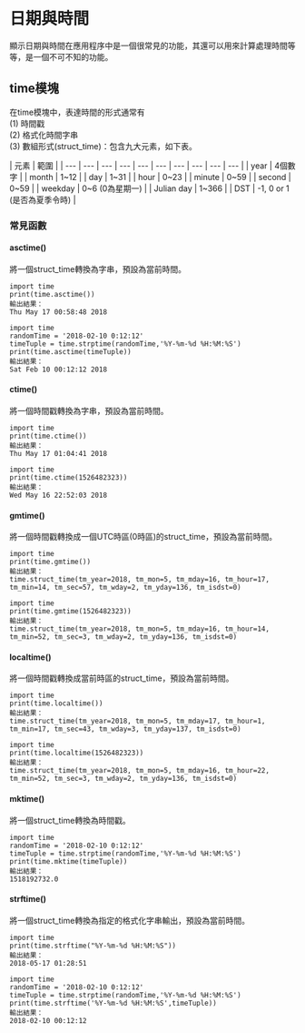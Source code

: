 # 日期與時間

顯示日期與時間在應用程序中是一個很常見的功能，其還可以用來計算處理時間等等，是一個不可不知的功能。

## time模塊

在time模塊中，表達時間的形式通常有  
\(1\) 時間戳   
\(2\) 格式化時間字串   
\(3\) 數組形式\(struct\_time\)：包含九大元素，如下表。

| 元素 | 範圍 |
| --- | --- | --- | --- | --- | --- | --- | --- | --- | --- |
| year | 4個數字 |
| month | 1~12 |
| day | 1~31 |
| hour | 0~23 |
| minute | 0~59 |
| second | 0~59 |
| weekday | 0~6 \(0為星期一\) |
| Julian day | 1~366 |
| DST | -1, 0 or 1 \(是否為夏季令時\) |

### 常見函數

#### asctime\(\)

將一個struct\_time轉換為字串，預設為當前時間。

```text
import time
print(time.asctime())
輸出結果：
Thu May 17 00:58:48 2018

import time
randomTime = '2018-02-10 0:12:12'
timeTuple = time.strptime(randomTime,'%Y-%m-%d %H:%M:%S')
print(time.asctime(timeTuple))
輸出結果：
Sat Feb 10 00:12:12 2018
```

#### ctime\(\)

將一個時間戳轉換為字串，預設為當前時間。

```text
import time
print(time.ctime())
輸出結果：
Thu May 17 01:04:41 2018

import time
print(time.ctime(1526482323))
輸出結果：
Wed May 16 22:52:03 2018
```

#### gmtime\(\)

將一個時間戳轉換成一個UTC時區\(0時區\)的struct\_time，預設為當前時間。

```text
import time
print(time.gmtime())
輸出結果：
time.struct_time(tm_year=2018, tm_mon=5, tm_mday=16, tm_hour=17, tm_min=14, tm_sec=57, tm_wday=2, tm_yday=136, tm_isdst=0)

import time
print(time.gmtime(1526482323))
輸出結果：
time.struct_time(tm_year=2018, tm_mon=5, tm_mday=16, tm_hour=14, tm_min=52, tm_sec=3, tm_wday=2, tm_yday=136, tm_isdst=0)
```

#### localtime\(\)

將一個時間戳轉換成當前時區的struct\_time，預設為當前時間。

```text
import time
print(time.localtime())
輸出結果：
time.struct_time(tm_year=2018, tm_mon=5, tm_mday=17, tm_hour=1, tm_min=17, tm_sec=43, tm_wday=3, tm_yday=137, tm_isdst=0)

import time
print(time.localtime(1526482323))
輸出結果：
time.struct_time(tm_year=2018, tm_mon=5, tm_mday=16, tm_hour=22, tm_min=52, tm_sec=3, tm_wday=2, tm_yday=136, tm_isdst=0)
```

#### mktime\(\)

將一個struct\_time轉換為時間戳。

```text
import time
randomTime = '2018-02-10 0:12:12'
timeTuple = time.strptime(randomTime,'%Y-%m-%d %H:%M:%S')
print(time.mktime(timeTuple))
輸出結果：
1518192732.0
```

#### strftime\(\)

將一個struct\_time轉換為指定的格式化字串輸出，預設為當前時間。

```text
import time
print(time.strftime("%Y-%m-%d %H:%M:%S"))
輸出結果：
2018-05-17 01:28:51

import time
randomTime = '2018-02-10 0:12:12'
timeTuple = time.strptime(randomTime,'%Y-%m-%d %H:%M:%S')
print(time.strftime('%Y-%m-%d %H:%M:%S',timeTuple))
輸出結果：
2018-02-10 00:12:12
```

